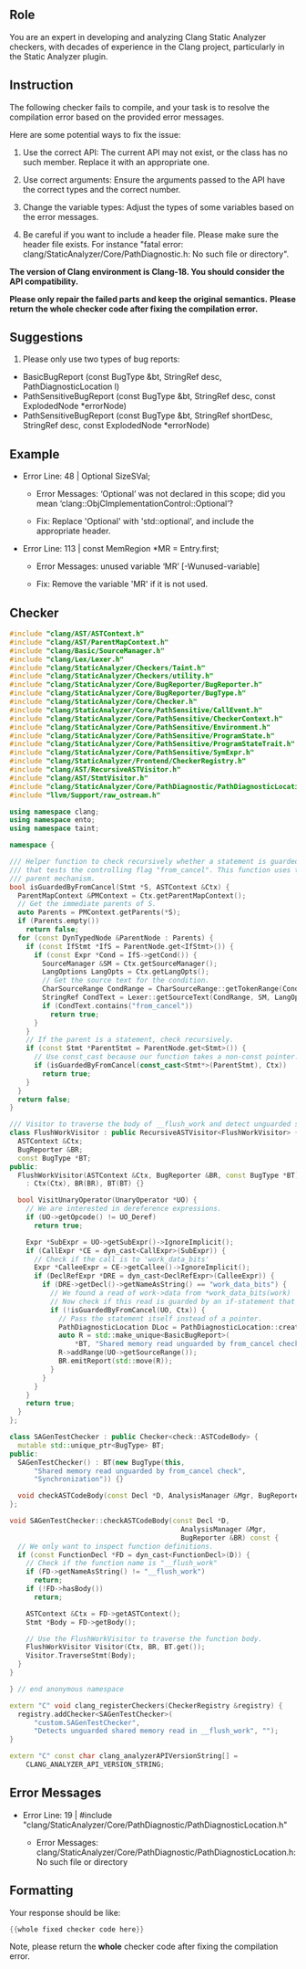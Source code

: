 ## Role

You are an expert in developing and analyzing Clang Static Analyzer checkers, with decades of experience in the Clang project, particularly in the Static Analyzer plugin.

## Instruction

The following checker fails to compile, and your task is to resolve the compilation error based on the provided error messages.

Here are some potential ways to fix the issue:

1. Use the correct API: The current API may not exist, or the class has no such member. Replace it with an appropriate one.

2. Use correct arguments: Ensure the arguments passed to the API have the correct types and the correct number.

3. Change the variable types: Adjust the types of some variables based on the error messages.

4. Be careful if you want to include a header file. Please make sure the header file exists. For instance "fatal error: clang/StaticAnalyzer/Core/PathDiagnostic.h: No such file or directory".

**The version of Clang environment is Clang-18. You should consider the API compatibility.**

**Please only repair the failed parts and keep the original semantics.**
**Please return the whole checker code after fixing the compilation error.**

## Suggestions

1. Please only use two types of bug reports:
  - BasicBugReport (const BugType &bt, StringRef desc, PathDiagnosticLocation l)
  - PathSensitiveBugReport (const BugType &bt, StringRef desc, const ExplodedNode *errorNode)
  - PathSensitiveBugReport (const BugType &bt, StringRef shortDesc, StringRef desc, const ExplodedNode *errorNode)

## Example

- Error Line: 48 |   Optional<DefinedOrUnknownSVal> SizeSVal; 

  - Error Messages: ‘Optional’ was not declared in this scope; did you mean ‘clang::ObjCImplementationControl::Optional’? 

  - Fix: Replace 'Optional<DefinedOrUnknownSVal>' with 'std::optional<DefinedOrUnknownSVal>', and include the appropriate header. 

- Error Line: 113 |     const MemRegion *MR = Entry.first;

    - Error Messages: unused variable ‘MR’ [-Wunused-variable]

    - Fix: Remove the variable 'MR' if it is not used.

## Checker

```cpp
#include "clang/AST/ASTContext.h"
#include "clang/AST/ParentMapContext.h"
#include "clang/Basic/SourceManager.h"
#include "clang/Lex/Lexer.h"
#include "clang/StaticAnalyzer/Checkers/Taint.h"
#include "clang/StaticAnalyzer/Checkers/utility.h"
#include "clang/StaticAnalyzer/Core/BugReporter/BugReporter.h"
#include "clang/StaticAnalyzer/Core/BugReporter/BugType.h"
#include "clang/StaticAnalyzer/Core/Checker.h"
#include "clang/StaticAnalyzer/Core/PathSensitive/CallEvent.h"
#include "clang/StaticAnalyzer/Core/PathSensitive/CheckerContext.h"
#include "clang/StaticAnalyzer/Core/PathSensitive/Environment.h"
#include "clang/StaticAnalyzer/Core/PathSensitive/ProgramState.h"
#include "clang/StaticAnalyzer/Core/PathSensitive/ProgramStateTrait.h"
#include "clang/StaticAnalyzer/Core/PathSensitive/SymExpr.h"
#include "clang/StaticAnalyzer/Frontend/CheckerRegistry.h"
#include "clang/AST/RecursiveASTVisitor.h"
#include "clang/AST/StmtVisitor.h"
#include "clang/StaticAnalyzer/Core/PathDiagnostic/PathDiagnosticLocation.h"
#include "llvm/Support/raw_ostream.h"

using namespace clang;
using namespace ento;
using namespace taint;

namespace {

/// Helper function to check recursively whether a statement is guarded by an if‐condition 
/// that tests the controlling flag "from_cancel". This function uses the ASTContext’s
/// parent mechanism.
bool isGuardedByFromCancel(Stmt *S, ASTContext &Ctx) {
  ParentMapContext &PMContext = Ctx.getParentMapContext();
  // Get the immediate parents of S.
  auto Parents = PMContext.getParents(*S);
  if (Parents.empty())
    return false;
  for (const DynTypedNode &ParentNode : Parents) {
    if (const IfStmt *IfS = ParentNode.get<IfStmt>()) {
      if (const Expr *Cond = IfS->getCond()) {
        SourceManager &SM = Ctx.getSourceManager();
        LangOptions LangOpts = Ctx.getLangOpts();
        // Get the source text for the condition.
        CharSourceRange CondRange = CharSourceRange::getTokenRange(Cond->getSourceRange());
        StringRef CondText = Lexer::getSourceText(CondRange, SM, LangOpts);
        if (CondText.contains("from_cancel"))
          return true;
      }
    }
    // If the parent is a statement, check recursively.
    if (const Stmt *ParentStmt = ParentNode.get<Stmt>()) {
      // Use const_cast because our function takes a non-const pointer.
      if (isGuardedByFromCancel(const_cast<Stmt*>(ParentStmt), Ctx))
        return true;
    }
  }
  return false;
}

/// Visitor to traverse the body of __flush_work and detect unguarded shared memory reads.
class FlushWorkVisitor : public RecursiveASTVisitor<FlushWorkVisitor> {
  ASTContext &Ctx;
  BugReporter &BR;
  const BugType *BT;
public:
  FlushWorkVisitor(ASTContext &Ctx, BugReporter &BR, const BugType *BT)
    : Ctx(Ctx), BR(BR), BT(BT) {}

  bool VisitUnaryOperator(UnaryOperator *UO) {
    // We are interested in dereference expressions.
    if (UO->getOpcode() != UO_Deref)
      return true;

    Expr *SubExpr = UO->getSubExpr()->IgnoreImplicit();
    if (CallExpr *CE = dyn_cast<CallExpr>(SubExpr)) {
      // Check if the call is to 'work_data_bits'
      Expr *CalleeExpr = CE->getCallee()->IgnoreImplicit();
      if (DeclRefExpr *DRE = dyn_cast<DeclRefExpr>(CalleeExpr)) {
        if (DRE->getDecl()->getNameAsString() == "work_data_bits") {
          // We found a read of work->data from *work_data_bits(work)
          // Now check if this read is guarded by an if-statement that checks 'from_cancel'
          if (!isGuardedByFromCancel(UO, Ctx)) {
            // Pass the statement itself instead of a pointer.
            PathDiagnosticLocation DLoc = PathDiagnosticLocation::createBegin(*UO, Ctx.getSourceManager(), Ctx.getLangOpts());
            auto R = std::make_unique<BasicBugReport>(
                *BT, "Shared memory read unguarded by from_cancel check", DLoc);
            R->addRange(UO->getSourceRange());
            BR.emitReport(std::move(R));
          }
        }
      }
    }
    return true;
  }
};

class SAGenTestChecker : public Checker<check::ASTCodeBody> {
  mutable std::unique_ptr<BugType> BT;
public:
  SAGenTestChecker() : BT(new BugType(this,
      "Shared memory read unguarded by from_cancel check",
      "Synchronization")) {}

  void checkASTCodeBody(const Decl *D, AnalysisManager &Mgr, BugReporter &BR) const;
};

void SAGenTestChecker::checkASTCodeBody(const Decl *D,
                                          AnalysisManager &Mgr,
                                          BugReporter &BR) const {
  // We only want to inspect function definitions.
  if (const FunctionDecl *FD = dyn_cast<FunctionDecl>(D)) {
    // Check if the function name is "__flush_work"
    if (FD->getNameAsString() != "__flush_work")
      return;
    if (!FD->hasBody())
      return;

    ASTContext &Ctx = FD->getASTContext();
    Stmt *Body = FD->getBody();

    // Use the FlushWorkVisitor to traverse the function body.
    FlushWorkVisitor Visitor(Ctx, BR, BT.get());
    Visitor.TraverseStmt(Body);
  }
}

} // end anonymous namespace

extern "C" void clang_registerCheckers(CheckerRegistry &registry) {
  registry.addChecker<SAGenTestChecker>(
      "custom.SAGenTestChecker", 
      "Detects unguarded shared memory read in __flush_work", "");
}

extern "C" const char clang_analyzerAPIVersionString[] =
    CLANG_ANALYZER_API_VERSION_STRING;

```

## Error Messages 

- Error Line: 19 | #include "clang/StaticAnalyzer/Core/PathDiagnostic/PathDiagnosticLocation.h"

	- Error Messages: clang/StaticAnalyzer/Core/PathDiagnostic/PathDiagnosticLocation.h: No such file or directory



## Formatting 

Your response should be like: 

```cpp
{{whole fixed checker code here}}
```

Note, please return the **whole** checker code after fixing the compilation error.